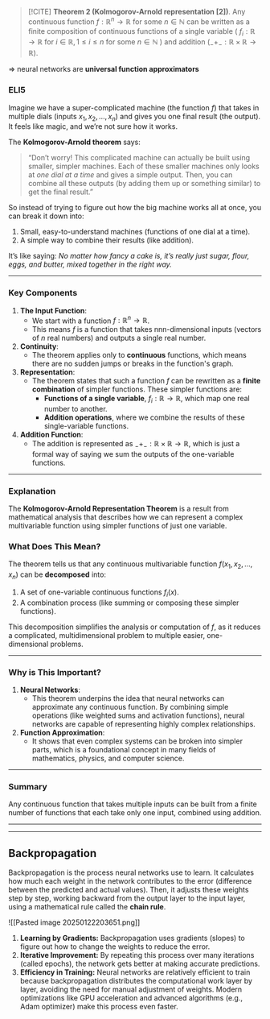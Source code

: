 
>[!CITE] **Theorem 2 (Kolmogorov-Arnold representation [2])**.
Any continuous function $f : \mathbb{R}^n \to \mathbb{R}$ for some $n \in \mathbb{N}$ can be written as a finite composition of continuous functions of a single variable ( $f_i : \mathbb{R} \to \mathbb{R}$ for $i \in \mathbb{R}, 1 \leq i \leq n$ for some $n \in \mathbb{N}$ ) and addition ($_-+_- : \mathbb{R} \times \mathbb{R} \to \mathbb{R}$).

$\Rightarrow$ neural networks are **universal function approximators**

### **ELI5**

Imagine we have a super-complicated machine (the function $f$) that takes in multiple dials (inputs $x_1, x_2, \dots, x_n$​) and gives you one final result (the output). It feels like magic, and we’re not sure how it works.

The **Kolmogorov-Arnold theorem** says:
> “Don’t worry! This complicated machine can actually be built using smaller, simpler machines. Each of these smaller machines only looks at _one dial at a time_ and gives a simple output. Then, you can combine all these outputs (by adding them up or something similar) to get the final result.”

So instead of trying to figure out how the big machine works all at once, you can break it down into:
1. Small, easy-to-understand machines (functions of one dial at a time).
2. A simple way to combine their results (like addition).

It’s like saying: _No matter how fancy a cake is, it’s really just sugar, flour, eggs, and butter, mixed together in the right way._

---
### **Key Components**

1. **The Input Function**:
    - We start with a function $f : \mathbb{R}^n \to \mathbb{R}$.
    - This means $f$ is a function that takes nnn-dimensional inputs (vectors of $n$ real numbers) and outputs a single real number.
2. **Continuity**:
    - The theorem applies only to **continuous** functions, which means there are no sudden jumps or breaks in the function's graph.
3. **Representation**:
    - The theorem states that such a function $f$ can be rewritten as a **finite combination** of simpler functions. These simpler functions are:
        - **Functions of a single variable**, $f_i : \mathbb{R} \to \mathbb{R}$, which map one real number to another.
        - **Addition operations**, where we combine the results of these single-variable functions.
4. **Addition Function**:
    - The addition is represented as $_-+_- : \mathbb{R} \times \mathbb{R} \to \mathbb{R}$, which is just a formal way of saying we sum the outputs of the one-variable functions.

---
### **Explanation**

The **Kolmogorov-Arnold Representation Theorem** is a result from mathematical analysis that describes how we can represent a complex multivariable function using simpler functions of just one variable.

### **What Does This Mean?**

The theorem tells us that any continuous multivariable function $f(x_1, x_2, \dots, x_n)$ can be **decomposed** into:
1. A set of one-variable continuous functions $f_i(x)$.
2. A combination process (like summing or composing these simpler functions).

This decomposition simplifies the analysis or computation of $f$, as it reduces a complicated, multidimensional problem to multiple easier, one-dimensional problems.

---

### **Why is This Important?**

1. **Neural Networks**:
    - This theorem underpins the idea that neural networks can approximate any continuous function. By combining simple operations (like weighted sums and activation functions), neural networks are capable of representing highly complex relationships.
2. **Function Approximation**:
    - It shows that even complex systems can be broken into simpler parts, which is a foundational concept in many fields of mathematics, physics, and computer science.

---

### **Summary**

Any continuous function that takes multiple inputs can be built from a finite number of functions that each take only one input, combined using addition.


---
---

## **Backpropagation** 

Backpropagation is the process neural networks use to learn. It calculates how much each weight in the network contributes to the error (difference between the predicted and actual values). Then, it adjusts these weights step by step, working backward from the output layer to the input layer, using a mathematical rule called the **chain rule**.

![[Pasted image 20250122203651.png]]

1. **Learning by Gradients:** Backpropagation uses gradients (slopes) to figure out how to change the weights to reduce the error.
2. **Iterative Improvement:** By repeating this process over many iterations (called epochs), the network gets better at making accurate predictions.
3. **Efficiency in Training:** Neural networks are relatively efficient to train because backpropagation distributes the computational work layer by layer, avoiding the need for manual adjustment of weights. Modern optimizations like GPU acceleration and advanced algorithms (e.g., Adam optimizer) make this process even faster.

